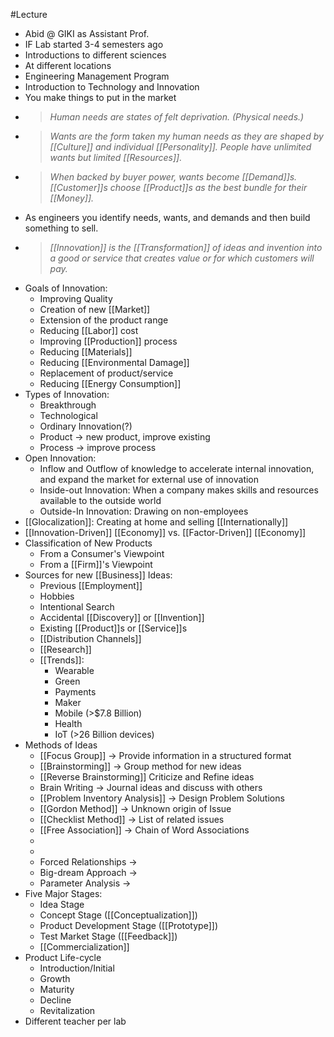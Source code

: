#Lecture
- Abid @ GIKI as Assistant Prof.
- IF Lab started 3-4 semesters ago
- Introductions to different sciences
- At different locations
- Engineering Management Program
- Introduction to Technology and Innovation
- You make things to put in the market
- > *Human needs are states of felt deprivation. (Physical needs.)*
- > *Wants are the form taken my human needs as they are shaped by [[Culture]] and individual [[Personality]]. People have unlimited wants but limited [[Resources]].*
- > *When backed by buyer power, wants become [[Demand]]s. [[Customer]]s choose [[Product]]s as the best bundle for their [[Money]].*
- As engineers you identify needs, wants, and demands and then build something to sell.
- > *[[Innovation]] is the [[Transformation]] of ideas and invention into a good or service that creates value or for which customers will pay.*
- Goals of Innovation:
	- Improving Quality
	- Creation of new [[Market]]
	- Extension of the product range
	- Reducing [[Labor]] cost
	- Improving [[Production]] process
	- Reducing [[Materials]]
	- Reducing [[Environmental Damage]]
	- Replacement of product/service
	- Reducing [[Energy Consumption]]
- Types of Innovation:
	- Breakthrough
	- Technological
	- Ordinary Innovation(?)
	- Product $\to$ new product, improve existing
	- Process $\to$ improve process
- Open Innovation:
	- Inflow and Outflow of knowledge to accelerate internal innovation, and expand the market for external use of innovation
	- Inside-out Innovation: When a company makes skills and resources available to the outside world
	- Outside-In Innovation: Drawing on non-employees
- [[Glocalization]]: Creating at home and selling [[Internationally]]
- [[Innovation-Driven]] [[Economy]] vs. [[Factor-Driven]] [[Economy]]
- Classification of New Products
	- From a Consumer's Viewpoint
	- From a [[Firm]]'s Viewpoint
- Sources for new [[Business]] Ideas:
	- Previous [[Employment]]
	- Hobbies
	- Intentional Search
	- Accidental [[Discovery]] or [[Invention]]
	- Existing [[Product]]s or [[Service]]s
	- [[Distribution Channels]]
	- [[Research]]
	- [[Trends]]:
		- Wearable
		- Green
		- Payments
		- Maker
		- Mobile (>$7.8 Billion)
		- Health
		- IoT (>26 Billion devices)
- Methods of Ideas
	- [[Focus Group]] $\to$ Provide information in a structured format
	- [[Brainstorming]] $\to$ Group method for new ideas
	- [[Reverse Brainstorming]]  Criticize and Refine ideas 
	- Brain Writing $\to$ Journal ideas and discuss with others
	- [[Problem Inventory Analysis]] $\to$ Design Problem Solutions
	- [[Gordon Method]] $\to$ Unknown origin of Issue 
	- [[Checklist Method]] $\to$ List of related issues
	- [[Free Association]] $\to$ Chain of Word Associations
	- 
	- 
	- Forced Relationships $\to$ 
	- Big-dream Approach $\to$ 
	- Parameter Analysis $\to$ 
-  Five Major Stages:
	- Idea Stage
	- Concept Stage ([[Conceptualization]])
	- Product Development Stage ([[Prototype]])
	- Test Market Stage ([[Feedback]])
	- [[Commercialization]]
- Product Life-cycle
	- Introduction/Initial
	- Growth
	- Maturity
	- Decline
	- Revitalization
- Different teacher per lab